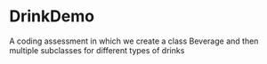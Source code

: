 # DrinkDemo
A coding assessment in which we create a class Beverage and then multiple subclasses for different types of drinks
